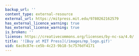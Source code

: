 ```yaml
---
backup_url: ''
content_type: external-resource
external_url: https://mitpress.mit.edu/9780262162579
has_external_licence_warning: true
has_external_license_warning: true
is_broken: ''
license: https://creativecommons.org/licenses/by-nc-sa/4.0/
title: '![Buy at MIT Press](/images/mp_logo.gif)'
uid: 6ac8c87e-ce5b-4c23-9b18-5c7576df4171
---
```

